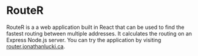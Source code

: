 # RouteR

RouteR is a a web application built in React that can be used to find the fastest routing between multiple addresses. It calculates the routing on an Express Node.js server. You can try the application by visiting [router.jonathanlucki.ca](http://router.jonathanlucki.ca).